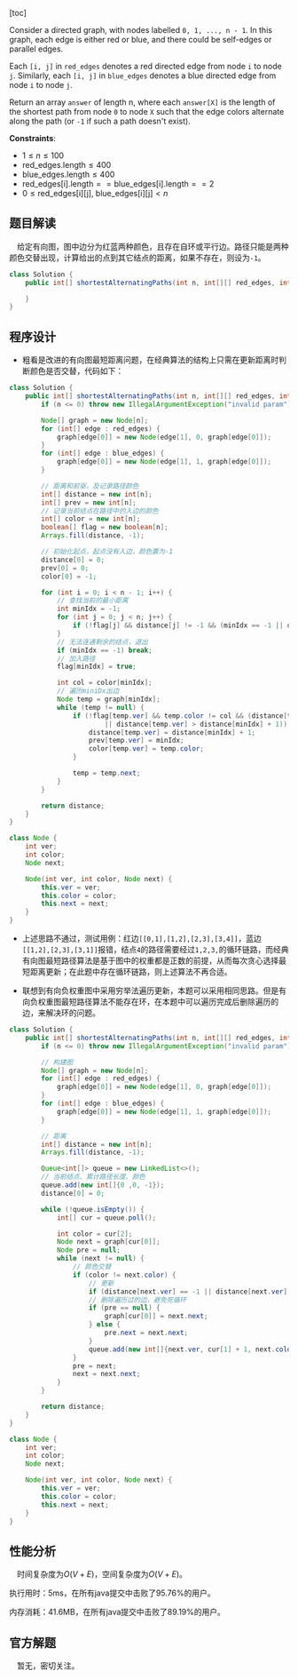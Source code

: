 [toc]

Consider a directed graph, with nodes labelled `0, 1, ..., n - 1`.  In this graph, each edge is either red or blue, and there could be self-edges or parallel edges.

Each `[i, j]` in `red_edges` denotes a red directed edge from node `i` to node `j`.  Similarly, each `[i, j]` in `blue_edges` denotes a blue directed edge from node `i` to node `j`.

Return an array `answer` of length n, where each `answer[X]` is the length of the shortest path from node `0` to node `X` such that the edge colors alternate along the path (or `-1` if such a path doesn't exist).



**Constraints**:

* $1 \le n \le 100$
* $\text{red_edges.length} \le 400$
* $\text{blue_edges.length} \le 400$
* $\text{red_edges[i].length} == \text{blue_edges[i].length} == 2$
* $0 \le \text{red_edges[i][j], blue_edges[i][j]} < n$



## 题目解读

&emsp;给定有向图，图中边分为红蓝两种颜色，且存在自环或平行边。路径只能是两种颜色交替出现，计算给出的点到其它结点的距离，如果不存在，则设为`-1`。

```java
class Solution {
    public int[] shortestAlternatingPaths(int n, int[][] red_edges, int[][] blue_edges) {

    }
}
```

## 程序设计

* 粗看是改进的有向图最短距离问题，在经典算法的结构上只需在更新距离时判断颜色是否交替，代码如下：

```java
class Solution {
    public int[] shortestAlternatingPaths(int n, int[][] red_edges, int[][] blue_edges) {
        if (n <= 0) throw new IllegalArgumentException("invalid param");

        Node[] graph = new Node[n];
        for (int[] edge : red_edges) {
            graph[edge[0]] = new Node(edge[1], 0, graph[edge[0]]);
        }
        for (int[] edge : blue_edges) {
            graph[edge[0]] = new Node(edge[1], 1, graph[edge[0]]);
        }

        // 距离和前驱，及记录路径颜色
        int[] distance = new int[n];
        int[] prev = new int[n];
        // 记录当前结点在路径中的入边的颜色
        int[] color = new int[n];
        boolean[] flag = new boolean[n];
        Arrays.fill(distance, -1);

        // 初始化起点，起点没有入边，颜色置为-1
        distance[0] = 0;
        prev[0] = 0;
        color[0] = -1;

        for (int i = 0; i < n - 1; i++) {
            // 查找当前的最小距离
            int minIdx = -1;
            for (int j = 0; j < n; j++) {
                if (!flag[j] && distance[j] != -1 && (minIdx == -1 || distance[j] < distance[minIdx])) minIdx = j;
            }
            // 无法连通剩余的结点，退出
            if (minIdx == -1) break;
            // 加入路径
            flag[minIdx] = true;

            int col = color[minIdx];
            // 遍历miniDx出边
            Node temp = graph[minIdx];
            while (temp != null) {
                if (!flag[temp.ver] && temp.color != col && (distance[temp.ver] == -1
                        || distance[temp.ver] > distance[minIdx] + 1)) {
                    distance[temp.ver] = distance[minIdx] + 1;
                    prev[temp.ver] = minIdx;
                    color[temp.ver] = temp.color;
                }

                temp = temp.next;
            }
        }

        return distance;
    }
}

class Node {
    int ver;
    int color;
    Node next;

    Node(int ver, int color, Node next) {
        this.ver = ver;
        this.color = color;
        this.next = next;
    }
}
```

* 上述思路不通过，测试用例：红边`[[0,1],[1,2],[2,3],[3,4]]`，蓝边`[[1,2],[2,3],[3,1]]`报错，结点`4`的路径需要经过`1,2,3,`的循环链路，而经典有向图最短路径算法是基于图中的权重都是正数的前提，从而每次贪心选择最短距离更新；在此题中存在循环链路，则上述算法不再合适。

* 联想到有向负权重图中采用穷举法遍历更新，本题可以采用相同思路。但是有向负权重图最短路径算法不能存在环，在本题中可以遍历完成后删除遍历的边，来解决环的问题。

```java
class Solution {
    public int[] shortestAlternatingPaths(int n, int[][] red_edges, int[][] blue_edges) {
        if (n <= 0) throw new IllegalArgumentException("invalid param");

        // 构建图
        Node[] graph = new Node[n];
        for (int[] edge : red_edges) {
            graph[edge[0]] = new Node(edge[1], 0, graph[edge[0]]);
        }
        for (int[] edge : blue_edges) {
            graph[edge[0]] = new Node(edge[1], 1, graph[edge[0]]);
        }

        // 距离
        int[] distance = new int[n];
        Arrays.fill(distance, -1);

        Queue<int[]> queue = new LinkedList<>();
        // 当前结点、累计路径长度、颜色
        queue.add(new int[]{0 ,0, -1});
        distance[0] = 0;

        while (!queue.isEmpty()) {
            int[] cur = queue.poll();

            int color = cur[2];
            Node next = graph[cur[0]];
            Node pre = null;
            while (next != null) {
                // 颜色交替
                if (color != next.color) {
                    // 更新
                    if (distance[next.ver] == -1 || distance[next.ver] > cur[1] + 1) distance[next.ver] = cur[1] + 1;
                    // 删除遍历过的边，避免死循环
                    if (pre == null) {
                        graph[cur[0]] = next.next;
                    } else {
                        pre.next = next.next;
                    }
                    queue.add(new int[]{next.ver, cur[1] + 1, next.color});
                }
                pre = next;
                next = next.next;
            }
        }

        return distance;
    }
}

class Node {
    int ver;
    int color;
    Node next;

    Node(int ver, int color, Node next) {
        this.ver = ver;
        this.color = color;
        this.next = next;
    }
}
```

## 性能分析

&emsp;时间复杂度为$O(V + E)$，空间复杂度为$O(V + E)$。

执行用时：5ms，在所有java提交中击败了95.76%的用户。

内存消耗：41.6MB，在所有java提交中击败了89.19%的用户。

## 官方解题

&emsp;暂无，密切关注。